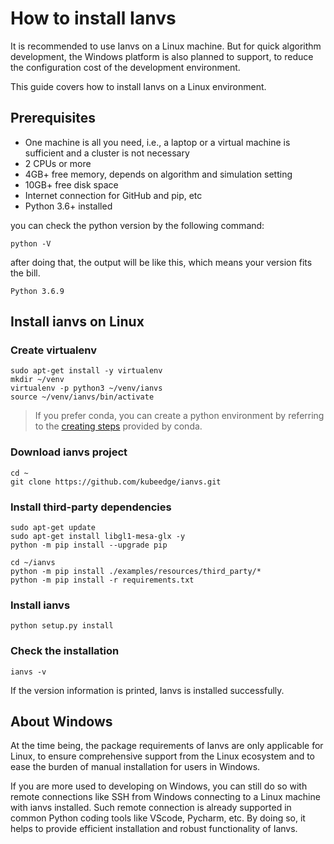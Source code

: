 # How to install Ianvs

It is recommended to use Ianvs on a Linux machine. But for quick algorithm development, the Windows platform is also planned to support, to reduce the configuration cost of the development environment.  

This guide covers how to install Ianvs on a Linux environment.

## Prerequisites
- One machine is all you need, i.e., a laptop or a virtual machine is sufficient and a cluster is not necessary
- 2 CPUs or more
- 4GB+ free memory, depends on algorithm and simulation setting
- 10GB+ free disk space
- Internet connection for GitHub and pip, etc
- Python 3.6+ installed

you can check the python version by the following command:
```
python -V
```
after doing that, the output will be like this, which means your version fits the bill.
```
Python 3.6.9
```

## Install ianvs on Linux


### Create virtualenv
```shell
sudo apt-get install -y virtualenv
mkdir ~/venv 
virtualenv -p python3 ~/venv/ianvs
source ~/venv/ianvs/bin/activate
```

> If you prefer conda, you can create a python environment by referring to the [creating steps](https://docs.conda.io/projects/conda/en/latest/user-guide/tasks/manage-environments.html#creating-an-environment-with-commands) provided by conda. 

### Download ianvs project
```
cd ~
git clone https://github.com/kubeedge/ianvs.git 
```

### Install third-party dependencies
```
sudo apt-get update
sudo apt-get install libgl1-mesa-glx -y
python -m pip install --upgrade pip

cd ~/ianvs 
python -m pip install ./examples/resources/third_party/*
python -m pip install -r requirements.txt
```

### Install ianvs 
```
python setup.py install  
```

### Check the installation
```shell
ianvs -v
```
If the version information is printed, Ianvs is installed successfully. 




## About Windows

At the time being, the package requirements of Ianvs are only applicable for Linux, to ensure comprehensive support from the Linux ecosystem and to ease the burden of manual installation for users in Windows.

If you are more used to developing on Windows, you can still do so with remote connections like SSH from Windows connecting to a Linux machine with ianvs installed. Such remote connection is already supported in common Python coding tools like VScode, Pycharm, etc. By doing so, it helps to provide efficient installation and robust functionality of Ianvs.